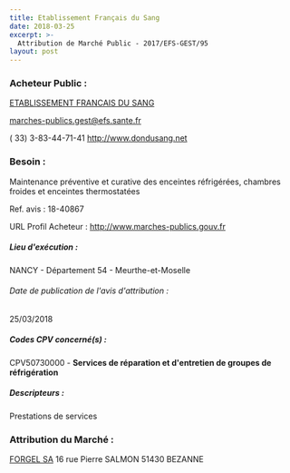 ```yaml
---
title: Etablissement Français du Sang
date: 2018-03-25
excerpt: >-
  Attribution de Marché Public - 2017/EFS-GEST/95
layout: post
---
```


### Acheteur Public : 
<a href="/acheteur-34/siren-428822852"> ETABLISSEMENT FRANCAIS DU SANG</a><br/>



marches-publics.gest@efs.sante.fr

( 33) 3-83-44-71-41
http://www.dondusang.net
### Besoin :

Maintenance préventive et curative des enceintes réfrigérées, chambres froides et enceintes thermostatées

Ref. avis : 18-40867

URL Profil Acheteur : http://www.marches-publics.gouv.fr

##### Lieu d'exécution :

NANCY - Département 54 - Meurthe-et-Moselle

###### Date de publication de l'avis d'attribution : 
25/03/2018

##### Codes CPV concerné(s) :
CPV50730000 - **Services de réparation et d'entretien de groupes de réfrigération** <br/>

##### Descripteurs :
Prestations de services <br/>

### Attribution du Marché :
<a href="/entreprise-255/siren-335580023"> FORGEL SA</a>    16 rue Pierre SALMON 51430 BEZANNE <br/>
